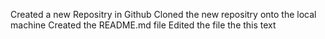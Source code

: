 Created a new Repositry in Github
Cloned the new repositry onto the local machine
Created the README.md file
Edited the file the this text